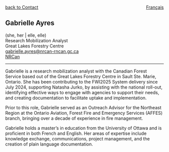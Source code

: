 <a href="../../contact" target="_self" style="float: left;"> back to Contact </a>
<a href="https://cffdrs.github.io/website_fr/contacter/Gabrielle_Ayres/" target="_self" style="float: right;"> Français </a>
<br>

## Gabrielle Ayres
(she, her | elle, elle)  
Research Mobilization Analyst  
Great Lakes Forestry Centre  
[gabrielle.ayres@nrcan-rncan.gc.ca](mailto:gabrielle.ayres@nrcan-rncan.gc.ca)  
[NRCan](https://cfs.nrcan.gc.ca/employees/read/gayres)  

---

Gabrielle is a research mobilization analyst with the Canadian Forest Service based out of the Great Lakes Forestry Centre in Sault Ste. Marie, Ontario. She has been contributing to the FWI2025 System delivery since July 2024, supporting Natasha Jurko, by assisting with the national roll-out, identifying effective ways to engage with agencies to support their needs, and creating documentation to facilitate uptake and implementation.  

Prior to this role, Gabrielle served as an Outreach Advisor for the Northeast Region at the Ontario Aviation, Forest Fire and Emergency Services (AFFES) branch, bringing over a decade of experience in fire management.  

Gabrielle holds a master’s in education from the University of Ottawa and is proficient in both French and English. Her areas of expertise include knowledge exchange, communications, project management, and the creation of plain language documentation.
